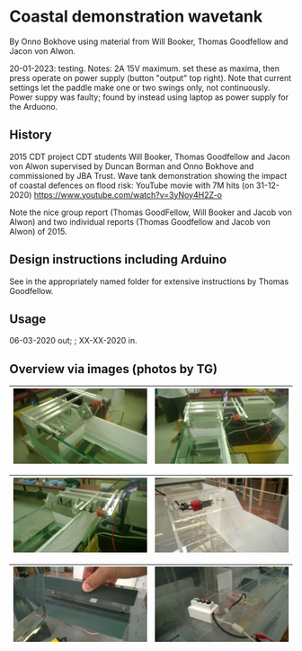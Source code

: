 # Coastal demonstration wavetank
By Onno Bokhove using material from Will Booker, Thomas Goodfellow and Jacon von Alwon.

20-01-2023: testing.
Notes: 2A 15V maximum. set these as maxima, then press operate on power supply (button "output" top right). Note that current settings let the paddle make one or two swings only, not continuously. Power suppy was faulty; found by instead using laptop as power supply for the Arduono.

## History
2015 CDT project CDT students Will Booker, Thomas Goodfellow and Jacon von Alwon supervised by Duncan Borman and Onno Bokhove and commissioned by JBA Trust. Wave tank demonstration showing the impact of coastal defences on flood risk: YouTube movie with 7M hits (on 31-12-2020) https://www.youtube.com/watch?v=3yNoy4H2Z-o

Note the nice group report (Thomas GoodFellow, Will Booker and Jacob von Alwon) and two individual reports (Thomas Goodfellow and Jacob von Alwon) of 2015.

## Design instructions including Arduino
See in the appropriately named folder for extensive instructions by Thomas Goodfellow.

## Usage
06-03-2020 out; <used where>; XX-XX-2020 in.

## Overview via images (photos by TG)

![don summer](figs/WP_20150604_001.jpg) | ![don winter](figs/WP_20150604_002.jpg) 
:-------------------------:|:-------------------------:

![don summer](figs/WP_20150604_003.jpg) | ![don winter](figs/WP_20150803_002.jpg) 
:-------------------------:|:-------------------------:

![don summer](figs/WP_20150817_005.jpg) | ![don winter](figs/WP_20150821_007.jpg) 
:-------------------------:|:-------------------------:

